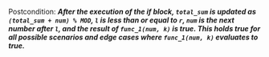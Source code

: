 Postcondition: ***After the execution of the if block, `total_sum` is updated as `(total_sum + num) % MOD`, `l` is less than or equal to `r`, `num` is the next number after `l`, and the result of `func_1(num, k)` is true. This holds true for all possible scenarios and edge cases where `func_1(num, k)` evaluates to true.***